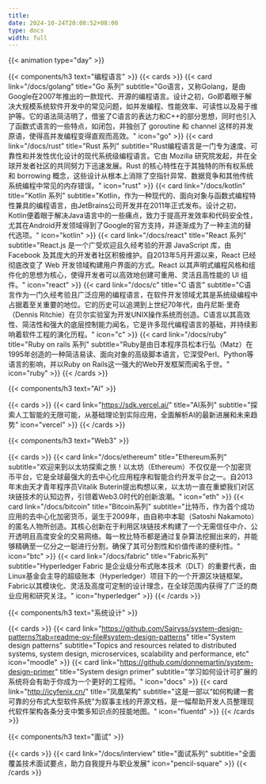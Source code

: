 ```yaml
---
title:
date: 2024-10-24T20:08:52+08:00
type: docs
width: full
---
```


{{< animation type="day" >}}

{{< components/h3 text="编程语言" >}}
{{< cards >}}
{{< card link="/docs/golang" title="Go 系列" subtitle="Go语言，又称Golang，是由Google在2007年推出的一款现代、开源的编程语言。设计之初，Go即着眼于解决大规模系统软件开发中的常见问题，如并发编程、性能效率、可读性以及易于维护等。它的语法简洁明了，借鉴了C语言的表达力和C++的部分思想，同时也引入了函数式语言的一些特点，如闭包，并独创了 goroutine 和 channel 这样的并发原语，使得高并发编程变得直观而高效。" icon="go" >}}
{{< card link="/docs/rust" title="Rust 系列" subtitle="Rust编程语言是一门专为速度、可靠性和并发性优化设计的现代系统级编程语言。它由 Mozilla 研究院发起，并在全球开发者社区的共同努力下迅速发展。Rust 的核心特性在于其独特的所有权系统和 borrowing 概念，这些设计从根本上消除了空指针异常、数据竞争和其他传统系统编程中常见的内存错误。" icon="rust" >}}
{{< card link="/docs/kotlin" title="Kotlin 系列" subtitle="Kotlin，作为一种现代的、面向对象与函数式编程特性兼具的编程语言，由JetBrains公司开发并在2011年正式发布。设计之初，Kotlin便着眼于解决Java语言中的一些痛点，致力于提高开发效率和代码安全性，尤其在Android开发领域得到了Google的官方支持，并逐渐成为了一种主流的替代选项。" icon="kotlin" >}}
{{< card link="/docs/react" title="React 系列" subtitle="React.js 是一个广受欢迎且久经考验的开源 JavaScript 库，由 Facebook 及其庞大的开发者社区积极维护。自2013年5月开源以来，React 已经彻底改变了 Web 开发领域构建用户界面的方式。React 以其声明式编程风格和组件化的思想为核心，使得开发者可以高效地创建可重用、灵活且高性能的 UI 组件。" icon="react" >}}
{{< card link="/docs/c" title="C 语言" subtitle="C语言作为一门久经考验且广泛应用的编程语言，在软件开发领域尤其是系统级编程中占据着至关重要的地位。它的历史可以追溯到上世纪70年代，由丹尼斯·里奇（Dennis Ritchie）在贝尔实验室为开发UNIX操作系统而创造。C语言以其高效性、简洁性和强大的底层控制能力闻名，它是许多现代编程语言的基础，并持续影响着软件工程的演化历程。" icon="c" >}}
{{< card link="/docs/ruby" title="Ruby on rails 系列" subtitle="Ruby是由日本程序员松本行弘（Matz）在1995年创造的一种简洁易读、面向对象的高级脚本语言，它深受Perl、Python等语言的影响，并以Ruby on Rails这一强大的Web开发框架而闻名于世。" icon="ruby" >}}
{{< /cards >}}

{{< components/h3 text="AI" >}}

{{< cards >}}
{{< card link="https://sdk.vercel.ai/" title="AI系列" subtitle="探索人工智能的无限可能，从基础理论到实际应用，全面解析AI的最新进展和未来趋势" icon="vercel" >}}
{{< /cards >}}

{{< components/h3 text="Web3" >}}

{{< cards >}}
{{< card link="/docs/ethereum" title="Ethereum系列" subtitle="欢迎来到以太坊探索之旅！以太坊（Ethereum）不仅仅是一个加密货币平台，它是全球最强大的去中心化应用程序和智能合约开发平台之一。自2013年末由天才青年程序员Vitalik Buterin提出构想以来，以太坊一直在重塑我们对区块链技术的认知边界，引领着Web3.0时代的创新浪潮。" icon="eth" >}}
{{< card link="/docs/bitcoin" title="Bitcoin系列" subtitle="比特币，作为首个成功应用的去中心化加密货币，诞生于2009年，由自称中本聪（Satoshi Nakamoto）的匿名人物所创造。其核心创新在于利用区块链技术构建了一个无需信任中介、公开透明且高度安全的交易网络。每一枚比特币都是通过复杂算法挖掘出来的，并能够精确至一亿分之一聪进行分割，确保了其可分割性和价值传递的便利性。" icon="btc" >}}
{{< card link="/docs/fabric" title="Fabric系列" subtitle="Hyperledger Fabric 是企业级分布式账本技术（DLT）的重要代表，由Linux基金会主导的超级账本（Hyperledger）项目下的一个开源区块链框架。Fabric以其模块化、灵活及高度可定制的设计理念，在全球范围内获得了广泛的商业应用和研究关注。" icon="hyperledger" >}}
{{< /cards >}}

{{< components/h3 text="系统设计" >}}

{{< cards >}}
{{< card link="https://github.com/Sairyss/system-design-patterns?tab=readme-ov-file#system-design-patterns" title="System design patterns" subtitle="Topics and resources related to distributed systems, system design, microservices, scalability and performance, etc" icon="moodle" >}}
{{< card link="https://github.com/donnemartin/system-design-primer" title="System design primer" subtitle="学习如何设计可扩展的系统将会有助于你成为一个更好的工程师。" icon="docs" >}}
{{< card link="http://icyfenix.cn/" title="凤凰架构" subtitle="这是一部以“如何构建一套可靠的分布式大型软件系统”为叙事主线的开源文档，是一幅帮助开发人员整理现代软件架构各条分支中繁多知识点的技能地图。" icon="fluentd" >}}
{{< /cards >}}

{{< components/h3 text="面试" >}}

{{< cards >}}
{{< card link="/docs/interview" title="面试系列" subtitle="全面覆盖技术面试要点，助力自我提升与职业发展" icon="pencil-square" >}}
{{< /cards >}}
